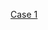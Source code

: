 
[Case 1](https://github.com/cristianom-ciandt/Lessons-Learned/tree/master/Subjects/Container-Orchestration/Case1)
